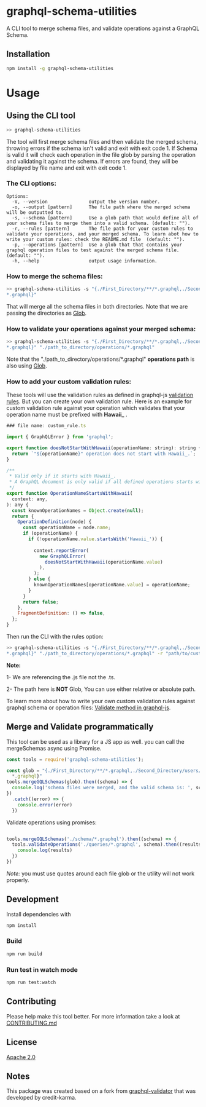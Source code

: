 # graphql-schema-utilities


A CLI tool to merge schema files, and validate operations against a GraphQL Schema. 

## Installation


```sh
npm install -g graphql-schema-utilities
```

# Usage

## Using the CLI tool

```sh
>> graphql-schema-utilities
```

The tool will first merge schema files and then validate the merged schema, throwing errors if the schema isn't valid and exit with exit code 1.  If Schema is valid it will check each operation in the file glob by parsing the operation and validating it against the schema.  If errors are found, they will be displayed by file name and exit with exit code 1.

### The CLI options:

```
Options:
  -V, --version               output the version number.
  -o, --output [pattern]      The file path where the merged schema will be outputted to.
  -s, --schema [pattern]      Use a glob path that would define all of your schema files to merge them into a valid schema. (default: "").
  -r, --rules [pattern]       The file path for your custom rules to validate your operations, and your merged schema. To learn abot how to write your custom rules: check the README.md file  (default: "").
  -p, --operations [pattern]  Use a glob that that contains your graphql operation files to test against the merged schema file. (default: "").
  -h, --help                  output usage information.
```

### How to merge the schema files:
```sh
>> graphql-schema-utilities -s "{./First_Directory/**/*.graphql,./Second_Directory/users/**/
*.graphql}"
```
That will merge all the schema files in both directories. Note that we are passing the directories as [Glob](https://github.com/isaacs/node-glob#readme). 

### How to validate your operations against your merged schema:
```sh
>> graphql-schema-utilities -s "{./First_Directory/**/*.graphql,./Second_Directory/users/**/
*.graphql}" "./path_to_directory/operations/*.graphql"
```
Note that the "./path_to_directory/operations/*.graphql" **operations path** is also using [Glob](https://github.com/isaacs/node-glob#readme). 

### How to add your custom validation rules:
These tools will use the validation rules as defined in graphql-js [validation rules](https://github.com/graphql/graphql-js/tree/master/src/validation/rules). But you can create your own validation rule. Here is an example for custom validation rule against your operation which validates that your operation name must be prefixed with **Hawaii_** .

```js
### file name: custom_rule.ts

import { GraphQLError } from 'graphql';

export function doesNotStartWithHawaii(operationName: string): string {
  return `"${operationName}" operation does not start with Hawaii_.`;
}

/**
 * Valid only if it starts with Hawaii_.
 * A GraphQL document is only valid if all defined operations starts with Hawaii_.
 */
export function OperationNameStartsWithHawaii(
  context: any,
): any {
  const knownOperationNames = Object.create(null);  
  return {
    OperationDefinition(node) {
      const operationName = node.name;
      if (operationName) {
        if (!operationName.value.startsWith('Hawaii_')) {
          
          context.reportError(
            new GraphQLError(
              doesNotStartWithHawaii(operationName.value)
            ),
          );
        } else {
          knownOperationNames[operationName.value] = operationName;
        }
      }
      return false;
    },
    FragmentDefinition: () => false,
  };
}
```

Then run the CLI with the rules option: 

```sh
>> graphql-schema-utilities -s "{./First_Directory/**/*.graphql,./Second_Directory/users/**/
*.graphql}" "./path_to_directory/operations/*.graphql" -r "path/to/custom_rule.js"
```
**Note:**

1- We are referencing the .js file not the .ts.

2- The path here is **NOT** Glob, You can use either relative or absolute path.


To learn more about how to write your own custom validation rules against graphql schema or operation files:
[Validate method in graphql-js](https://github.com/graphql/graphql-js/blob/master/src/validation/validate.js).




## Merge and Validate programmatically

This tool can be used as a library for a JS app as well. you can call the mergeSchemas async using Promise.

```js
const tools = require('graphql-schema-utilities');

const glob = "{./First_Directory/**/*.graphql,./Second_Directory/users/**/
  *.graphql}"
tools.mergeGQLSchemas(glob).then((schema) => {
  console.log('schema files were merged, and the valid schema is: ', schema)
})
  .catch((error) => {
    console.error(error)
  })
```



Validate operations using promises:

```js

tools.mergeGQLSchemas('./schema/*.graphql').then((schema) => {
  tools.validateOperations('./queries/*.graphql', schema).then((results) => {
    console.log(results)
  })
})
```


*Note:* you must use quotes around each file glob or the utility will not work properly.

## Development

Install dependencies with

```sh
npm install
```

### Build

```sh
npm run build
```


### Run test in watch mode

```sh
npm run test:watch
```

## Contributing

Please help make this tool better. For more information take a look at [CONTRIBUTING.md](CONTRIBUTING.md)

## License
[Apache 2.0](LICENSE)

## Notes
This package was created based on a fork from [graphql-validator](https://github.com/creditkarma/graphql-validator) that was developed by credit-karma.
